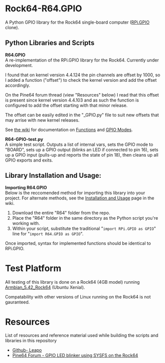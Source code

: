 # Rock64-R64.GPIO
A Python GPIO library for the Rock64 single-board computer ([RPi.GPIO](https://sourceforge.net/projects/raspberry-gpio-python/) clone).

## Python Libraries and Scripts

**R64.GPIO**<br>
A re-implementation of the RPi.GPIO library for the Rock64. Currently under development.<br>

I found that on kernel version 4.4.124 the pin channels are offset by 1000, so I added a function ("offset") to check the kernel version and add the offset accordingly.

On the Pine64 forum thread (view "Resources" below) I read that this offset is present since kernel version 4.4.103 and as such the function is configured to add the offset starting with that minor release.

The offset can be easily edited in the "_GPIO.py" file to suit new offsets that may arrise with new kernel releases.

See [the wiki](https://github.com/Leapo/Rock64-R64.GPIO/wiki) for documentation on [Functions](https://github.com/Leapo/Rock64-R64.GPIO/wiki/Functions) and [GPIO Modes](https://github.com/Leapo/Rock64-R64.GPIO/wiki/GPIO-Modes).

**R64-GPIO-test.py**<br>
A simple test script. Outputs a list of internal vars, sets the GPIO mode to "BOARD", sets up a GPIO output (blinks an LED if connected to pin 16), sets up a GPIO input (pulls-up and reports the state of pin 18), then cleans up all GPIO exports and exits.

## Library Installation and Usage:
**Importing R64.GPIO**<br>
Below is the reccomended method for importing this library into your project. For alternate methods, see the [Installation and Usage](https://github.com/Leapo/Rock64-R64.GPIO/wiki/Installation-and-Usage) page in the wiki.
1. Download the entire "R64" folder from the repo.
1. Place the "R64" folder in the same directory as the Python script you're working with.
1. Within your script, substitute the traditional "`import RPi.GPIO as GPIO`" line for "`import R64.GPIO as GPIO`".

Once imported, syntax for implemented functions should be identical to RPi.GPIO.

# Test Platform

All testing of this library is done on a Rock64 (4GB model) running [Armbian_5.42_Rock64](https://dl.armbian.com/rock64/Ubuntu_xenial_default.7z) (Ubuntu Xenial).

Compatability with other versions of Linux running on the Rock64 is not gauranteed.

# Resources
List of resources and reference material used while building the scripts and libraries in this repository
* [Github- Leapo](https://github.com/Leapo/Rock64-R64.GPIO)
* [Pine64 Forum - GPIO LED blinker using SYSFS on the Rock64](https://forum.pine64.org/showthread.php?tid=4695)
